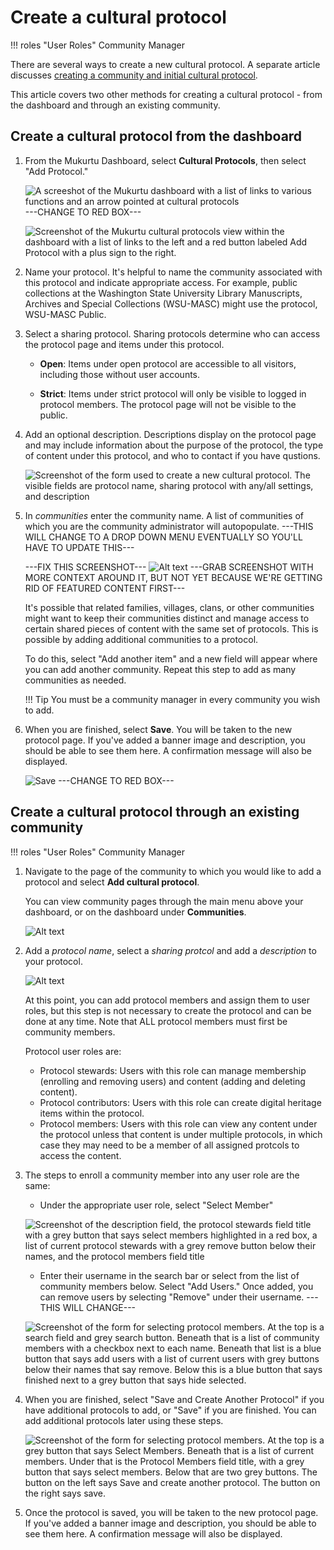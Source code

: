 # Create a cultural protocol

!!! roles "User Roles"
    Community Manager 

There are several ways to create a new cultural protocol. A separate article discusses [creating a community and initial cultural protocol](Create-a-community-and-initial-cultural-protocol.md).

This article covers two other methods for creating a cultural protocol - from the dashboard and through an existing community.

## Create a cultural protocol from the dashboard

1. From the Mukurtu Dashboard, select **Cultural Protocols**, then select "Add Protocol."

     ![A screeshot of the Mukurtu dashboard with a list of links to various functions and an arrow pointed at cultural protocols](../_embeds/Createprotocol6.png) ---CHANGE TO RED BOX---

     ![Screenshot of the Mukurtu cultural protocols view within the dashboard with a list of links to the left and a red button labeled Add Protocol with a plus sign to the right.](../_embeds/create-protocol-11.png) 

2. Name your protocol. It's helpful to name the community associated with this protocol and indicate appropriate access. For example, public collections at the Washington State University Library Manuscripts, Archives and Special Collections (WSU-MASC) might use the protocol, WSU-MASC Public.

3. Select a sharing protocol. Sharing protocols determine who can access the protocol page and items under this protocol.

    - **Open**: Items under open protocol are accessible to all visitors, including those without user accounts.

    - **Strict**: Items under strict protocol will only be visible to logged in protocol members. The protocol page will not be visible to the public.

4. Add an optional description. Descriptions display on the protocol page and may include information about the purpose of the protocol, the type of content under this protocol, and who to contact if you have qustions.

    ![Screenshot of the form used to create a new cultural protocol. The visible fields are protocol name, sharing protocol with any/all settings, and description](../_embeds/createprotocol1.png)

5. In *communities* enter the community name. A list of communities of which you are the community administrator will autopopulate. ---THIS WILL CHANGE TO A DROP DOWN MENU EVENTUALLY SO YOU'LL HAVE TO UPDATE THIS--- 

    ---FIX THIS SCREENSHOT---
    ![Alt text](../_embeds/Createprotocol09.png) ---GRAB SCREENSHOT WITH MORE CONTEXT AROUND IT, BUT NOT YET BECAUSE WE'RE GETTING RID OF FEATURED CONTENT FIRST---

    It's possible that related families, villages, clans, or other communities might want to keep their communities distinct and manage access to certain shared pieces of content with the same set of protocols. This is possible by adding additional communities to a protocol.

    To do this, select "Add another item" and a new field will appear where you can add another community. Repeat this step to add as many communities as needed.

    !!! Tip
        You must be a community manager in every community you wish to add.

6. When you are finished, select **Save**. You will be taken to the new protocol page. If you've added a banner image and description, you should be able to see them here. A confirmation message will also be displayed.

    ![Save](../_embeds/CreateProtocol5.png) ---CHANGE TO RED BOX---

## Create a cultural protocol through an existing community

!!! roles "User Roles"
    Community Manager

1. Navigate to the page of the community to which you would like to add a protocol and select **Add cultural protocol**.

    You can view community pages through the main menu above your dashboard, or on the dashboard under **Communities**. 

    ![Alt text](../_embeds/create-protocol-20.png)

2. Add a *protocol name*, select a *sharing protcol* and add a *description* to your protocol. 

    ![Alt text](../_embeds/create-protocol-15.png)

    At this point, you can add protocol members and assign them to user roles, but this step is not necessary to create the protocol and can be done at any time. Note that ALL protocol members must first be community members. 

    Protocol user roles are:

    -   Protocol stewards: Users with this role can manage membership (enrolling and removing users) and content (adding and deleting content).
    -   Protocol contributors: Users with this role can create digital heritage items within the protocol.
    -   Protocol members: Users with this role can view any content under the protocol unless that content is under multiple protocols, in which case they may need to be a member of all assigned protcols to access the content.

3. The steps to enroll a community member into any user role are the same:

    -  Under the appropriate user role, select "Select Member"

     ![Screenshot of the description field, the protocol stewards field title with a grey button that says select members highlighted in a red box, a list of current protocol stewards with a grey remove button below their names, and the protocol members field title](../_embeds/create-protocol-16.png)

    -  Enter their username in the search bar or select from the list of community members below. Select "Add Users." Once added, you can remove users by selecting "Remove" under their username. ---THIS WILL CHANGE---

    ![Screenshot of the form for selecting protocol members. At the top is a search field and grey search button. Beneath that is a list of community members with a checkbox next to each name. Beneath that list is a blue button that says add users with a list of current users with grey buttons below their names that say remove. Below this is a blue button that says finished next to a grey button that says hide selected.](../_embeds//create-protocol-17.png)

4. When you are finished, select "Save and Create Another Protocol" if you have additional protocols to add, or "Save" if you are finished. You can add additional protocols later using these steps.

    ![Screenshot of the form for selecting protocol members. At the top is a grey button that says Select Members. Beneath that is a list of current members. Under that is the Protocol Members field title, with a grey button that says select members. Below that are two grey buttons. The button on the left says Save and create another protocol. The button on the right says save.](../_embeds//create-protocol-18.png)

5. Once the protocol is saved, you will be taken to the new protocol page. If you've added a banner image   and description, you should be able to see them here. A confirmation message will also be displayed.

